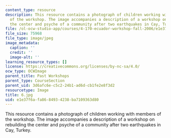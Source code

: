 ```yaml
---
content_type: resource
description: This resource contains a photograph of children working with members
  of the workshop. The image accompanies a description of a workshop on rebuilding
  the center and psyche of a community after two earthquakes in Cay, Turkey.
file: /ol-ocw-studio-app/courses/4-170-ecuador-workshop-fall-2006/e1e37f6afa8684934238ba7109363d80_6.jpg
file_size: 75968
file_type: image/jpeg
image_metadata:
  caption: ''
  credit: ''
  image-alt: ''
learning_resource_types: []
license: https://creativecommons.org/licenses/by-nc-sa/4.0/
ocw_type: OCWImage
parent_title: Past Workshops
parent_type: CourseSection
parent_uid: 3d6afc6e-c5c2-24b1-ad6d-cb1fe2e8f3d2
resourcetype: Image
title: 6.jpg
uid: e1e37f6a-fa86-8493-4238-ba7109363d80
---
```

This resource contains a photograph of children working with members of the workshop. The image accompanies a description of a workshop on rebuilding the center and psyche of a community after two earthquakes in Cay, Turkey.